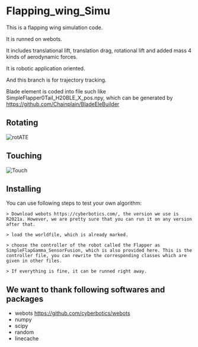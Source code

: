 # Flapping_wing_Simu


This is a flapping wing simulation code.

It is runned on webots.

It includes translational lift, translation drag, rotational lift and added mass 4 kinds of aerodynamic forces.

It is robotic application oriented.

And this branch is for trajectory tracking.

Blade element is coded into file such like SimpleFlapper0Tail_H20BLE_X_pos.npy, 
which can be generated by https://github.com/Chainplain/BladeEleBuilder

## Rotating
![rotATE](https://user-images.githubusercontent.com/13344614/213115044-7e50ea93-31e7-47e8-ae14-2f1954aa7098.gif)

## Touching
![Touch](https://user-images.githubusercontent.com/13344614/213117242-ca26c989-b4c0-4cf9-8dd2-9c68caa9845e.gif)

## Installing 
You can use following steps to test your own algorithm:

    > Download webots https://cyberbotics.com/, the version we use is R2021a. However, we are pretty sure that you can run it on any version after that.

    > load the worldfile, which is already marked.

    > choose the controller of the robot called the Flapper as SimpleFlapGamma_SensorFusion, which is also provided here. This is the controller file, you can rewrite the corresponding classes which are given in other files.

    > If everything is fine, it can be runned right away.


##  We want to thank following softwares and packages
- webots https://github.com/cyberbotics/webots
- numpy
- scipy
- random
- linecache

